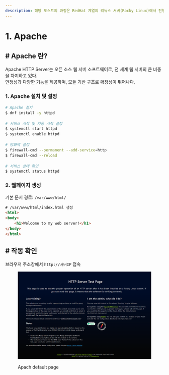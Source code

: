 ```yaml
---
description: 해당 포스트의 과정은 RedHat 계열의 리눅스 서버(Rocky Linux)에서 진행되었습니다.
---
```


# 1. Apache

## # Apache 란?

Apache HTTP Server는 오픈 소스 웹 서버 소프트웨어로, 전 세계 웹 서버의 큰 비중을 차지하고 있다.\
안정성과 다양한 기능을 제공하며, 모듈 기반 구조로 확장성이 뛰어나다.



### 1. Apache 설치 및 설정

```bash
# Apache 설치
$ dnf install -y httpd

# 서비스 시작 및 자동 시작 설정
$ systemctl start httpd
$ systemctl enable httpd

# 방화벽 설정
$ firewall-cmd --permanent --add-service=http
$ firewall-cmd --reload

# 서비스 상태 확인
$ systemctl status httpd
```



### 2. 웹페이지 생성

기본 문서 경로: `/var/www/html/`

```html
# /var/www/html/index.html 생성
<html>
<body>
    <h1>Welcome to my web server!</h1>
</body>
</html>
```



## # 작동 확인

브라우저 주소창에서 `http://서버IP` 접속

<figure><img src="../../.gitbook/assets/Pasted image 20240826151021.png" alt=""><figcaption><p>Apach default page</p></figcaption></figure>
